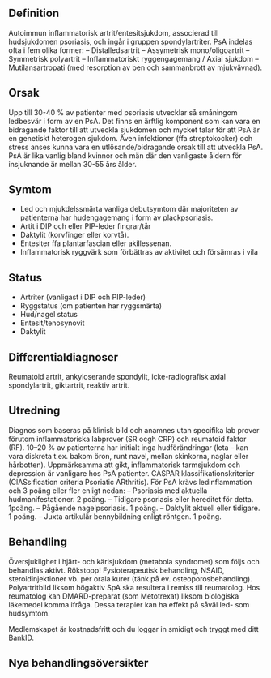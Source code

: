 ## Definition

Autoimmun inflammatorisk artrit/entesitsjukdom, associerad till hudsjukdomen psoriasis, och ingår i gruppen spondylartriter.
PsA indelas ofta i fem olika former:
– Distalledsartrit
– Assymetrisk mono/oligoartrit
– Symmetrisk polyartrit
– Inflammatoriskt ryggengagemang / Axial sjukdom
– Mutilansartropati (med resorption av ben och sammanbrott av mjukvävnad).

## Orsak

Upp till 30-40 % av patienter med psoriasis utvecklar så småningom ledbesvär i form av en PsA. Det finns en ärftlig komponent som kan vara en bidragande faktor till att utveckla sjukdomen och mycket talar för att PsA är en genetiskt heterogen sjukdom. Även infektioner (ffa streptokocker) och stress anses kunna vara en utlösande/bidragande orsak till att utveckla PsA. PsA är lika vanlig bland kvinnor och män där den vanligaste åldern för insjuknande är mellan 30-55 års ålder.

## Symtom

- Led och mjukdelssmärta vanliga debutsymtom där majoriteten av patienterna har hudengagemang i form av plackpsoriasis.
- Artit i DIP och eller PIP-leder fingrar/tår
- Daktylit (korvfinger eller korvtå).
- Entesiter ffa plantarfascian eller akillessenan.
- Inflammatorisk ryggvärk som förbättras av aktivitet och försämras i vila

## Status

- Artriter (vanligast i DIP och PIP-leder)
- Ryggstatus (om patienten har ryggsmärta)
- Hud/nagel status
- Entesit/tenosynovit
- Daktylit

## Differentialdiagnoser

Reumatoid artrit, ankyloserande spondylit, icke-radiografisk axial spondylartrit, giktartrit, reaktiv artrit.

## Utredning

Diagnos som baseras på klinisk bild och anamnes utan specifika lab prover förutom inflammatoriska labprover (SR ocgh CRP) och reumatoid faktor (RF). 10–20 % av patienterna har initialt inga hudförändringar (leta – kan vara diskreta t.ex. bakom öron, runt navel, mellan skinkorna, naglar eller hårbotten). Uppmärksamma att gikt, inflammatorisk tarmsjukdom och depression är vanligare hos PsA patienter.
CASPAR klassifikationskriterier (ClASsification criteria Psoriatic ARthritis). För PsA krävs ledinflammation och 3 poäng eller fler enligt nedan:
– Psoriasis med aktuella hudmanifestationer. 2 poäng.
– Tidigare psoriasis eller hereditet för detta. 1poäng.
– Pågående nagelpsoriasis. 1 poäng.
– Daktylit aktuell eller tidigare. 1 poäng.
– Juxta artikulär bennybildning enligt röntgen. 1 poäng.

## Behandling

Översjuklighet i hjärt- och kärlsjukdom (metabola syndromet) som följs och behandlas aktivt. Rökstopp! Fysioterapeutisk behandling, NSAID, steroidinjektioner vb. per orala kurer (tänk på ev. osteoporosbehandling). Polyartritbild liksom högaktiv SpA ska resultera i remiss till reumatolog. Hos reumatolog kan DMARD-preparat (som Metotrexat) liksom biologiska läkemedel komma ifråga. Dessa terapier kan ha effekt på såväl led- som hudsymtom.


Medlemskapet är kostnadsfritt och du loggar in smidigt och tryggt med ditt BankID.

## Nya behandlingsöversikter

